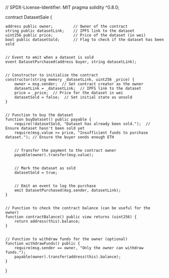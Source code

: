 // SPDX-License-Identifier: MIT
pragma solidity ^0.8.0;


contract DatasetSale {


    address public owner;         // Owner of the contract
    string public datasetLink;    // IPFS link to the dataset
    uint256 public price;         // Price of the dataset (in wei)
    bool public datasetSold;      // Flag to check if the dataset has been sold


    // Event to emit when a dataset is sold
    event DatasetPurchased(address buyer, string datasetLink);


    // Constructor to initialize the contract
    constructor(string memory _datasetLink, uint256 _price) {
        owner = msg.sender;  // Set contract creator as the owner
        datasetLink = _datasetLink;  // IPFS link to the dataset
        price = _price;  // Price for the dataset in wei
        datasetSold = false;  // Set initial state as unsold
    }


    // Function to buy the dataset
    function buyDataset() public payable {
        require(!datasetSold, "Dataset has already been sold.");  // Ensure dataset hasn't been sold yet
        require(msg.value >= price, "Insufficient funds to purchase dataset."); // Ensure the buyer sends enough ETH


        // Transfer the payment to the contract owner
        payable(owner).transfer(msg.value);


        // Mark the dataset as sold
        datasetSold = true;


        // Emit an event to log the purchase
        emit DatasetPurchased(msg.sender, datasetLink);
    }


    // Function to check the contract balance (can be useful for the owner)
    function contractBalance() public view returns (uint256) {
        return address(this).balance;
    }


    // Function to withdraw funds for the owner (optional)
    function withdrawFunds() public {
        require(msg.sender == owner, "Only the owner can withdraw funds.");
        payable(owner).transfer(address(this).balance);
    }
}


